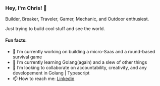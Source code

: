 ### Hey, I'm Chris! 👋

Builder, Breaker, Traveler, Gamer, Mechanic, and Outdoor enthusiest.

Just trying to build cool stuff and see the world.

#### Fun facts: 
  - 🔭 I’m currently working on building a micro-Saas and a round-based survival game 
  - 🌱 I’m currently learning Golang(again) and a slew of other things
  - 👯 I’m looking to collaborate on accountability, creativity, and any developement in Golang | Typescript
  - 📫 How to reach me: [Linkedin](https://linkedin.com/in/csgado)

